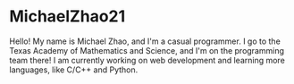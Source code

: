# MichaelZhao21
Hello! My name is Michael Zhao, and I'm a casual programmer. I go to the Texas Academy of Mathematics and Science, and I'm on the programming team there! I am currently working on web development and learning more languages, like C/C++ and Python.


